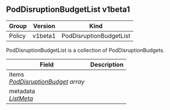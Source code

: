 ## PodDisruptionBudgetList v1beta1

Group        | Version     | Kind
------------ | ---------- | -----------
Policy | v1beta1 | PodDisruptionBudgetList



PodDisruptionBudgetList is a collection of PodDisruptionBudgets.



Field        | Description
------------ | -----------
items <br /> *[PodDisruptionBudget](#poddisruptionbudget-v1beta1) array*  | 
metadata <br /> *[ListMeta](#listmeta-unversioned)*  | 

